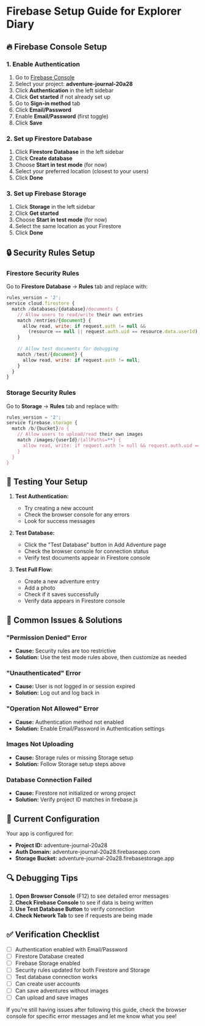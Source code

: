 # Firebase Setup Guide for Explorer Diary

## 🔥 Firebase Console Setup

### 1. Enable Authentication
1. Go to [Firebase Console](https://console.firebase.google.com)
2. Select your project: **adventure-journal-20a28**
3. Click **Authentication** in the left sidebar
4. Click **Get started** if not already set up
5. Go to **Sign-in method** tab
6. Click **Email/Password**
7. Enable **Email/Password** (first toggle)
8. Click **Save**

### 2. Set up Firestore Database
1. Click **Firestore Database** in the left sidebar
2. Click **Create database**
3. Choose **Start in test mode** (for now)
4. Select your preferred location (closest to your users)
5. Click **Done**

### 3. Set up Firebase Storage
1. Click **Storage** in the left sidebar
2. Click **Get started**
3. Choose **Start in test mode** (for now)
4. Select the same location as your Firestore
5. Click **Done**

## 🔒 Security Rules Setup

### Firestore Security Rules
Go to **Firestore Database** → **Rules** tab and replace with:

```javascript
rules_version = '2';
service cloud.firestore {
  match /databases/{database}/documents {
    // Allow users to read/write their own entries
    match /entries/{document} {
      allow read, write: if request.auth != null && 
        (resource == null || request.auth.uid == resource.data.userId);
    }
    
    // Allow test documents for debugging
    match /test/{document} {
      allow read, write: if request.auth != null;
    }
  }
}
```

### Storage Security Rules
Go to **Storage** → **Rules** tab and replace with:

```javascript
rules_version = '2';
service firebase.storage {
  match /b/{bucket}/o {
    // Allow users to upload/read their own images
    match /images/{userId}/{allPaths=**} {
      allow read, write: if request.auth != null && request.auth.uid == userId;
    }
  }
}
```

## 🚀 Testing Your Setup

1. **Test Authentication:**
   - Try creating a new account
   - Check the browser console for any errors
   - Look for success messages

2. **Test Database:**
   - Click the "Test Database" button in Add Adventure page
   - Check the browser console for connection status
   - Verify test documents appear in Firestore console

3. **Test Full Flow:**
   - Create a new adventure entry
   - Add a photo
   - Check if it saves successfully
   - Verify data appears in Firestore console

## 🐛 Common Issues & Solutions

### "Permission Denied" Error
- **Cause:** Security rules are too restrictive
- **Solution:** Use the test mode rules above, then customize as needed

### "Unauthenticated" Error
- **Cause:** User is not logged in or session expired
- **Solution:** Log out and log back in

### "Operation Not Allowed" Error
- **Cause:** Authentication method not enabled
- **Solution:** Enable Email/Password in Authentication settings

### Images Not Uploading
- **Cause:** Storage rules or missing Storage setup
- **Solution:** Follow Storage setup steps above

### Database Connection Failed
- **Cause:** Firestore not initialized or wrong project
- **Solution:** Verify project ID matches in firebase.js

## 📝 Current Configuration

Your app is configured for:
- **Project ID:** adventure-journal-20a28
- **Auth Domain:** adventure-journal-20a28.firebaseapp.com
- **Storage Bucket:** adventure-journal-20a28.firebasestorage.app

## 🔍 Debugging Tips

1. **Open Browser Console** (F12) to see detailed error messages
2. **Check Firebase Console** to see if data is being written
3. **Use Test Database Button** to verify connection
4. **Check Network Tab** to see if requests are being made

## ✅ Verification Checklist

- [ ] Authentication enabled with Email/Password
- [ ] Firestore Database created
- [ ] Firebase Storage enabled
- [ ] Security rules updated for both Firestore and Storage
- [ ] Test database connection works
- [ ] Can create user accounts
- [ ] Can save adventures without images
- [ ] Can upload and save images

If you're still having issues after following this guide, check the browser console for specific error messages and let me know what you see!
